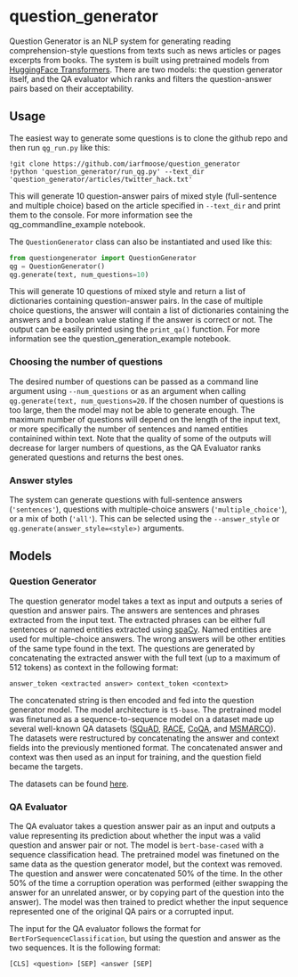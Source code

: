 # question_generator
Question Generator is an NLP system for generating reading comprehension-style questions from texts such as news articles or pages excerpts from books. The system is built using pretrained models from [HuggingFace Transformers](https://github.com/huggingface/transformers). There are two models: the question generator itself, and the QA evaluator which ranks and filters the question-answer pairs based on their acceptability.

## Usage
The easiest way to generate some questions is to clone the github repo and then run `qg_run.py` like this:
```
!git clone https://github.com/iarfmoose/question_generator
!python 'question_generator/run_qg.py' --text_dir 'question_generator/articles/twitter_hack.txt'
```
This will generate 10 question-answer pairs of mixed style (full-sentence and multiple choice) based on the article specified in `--text_dir` and print them to the console. For more information see the qg_commandline_example notebook.

The `QuestionGenerator` class can also be instantiated and used like this:
```python
from questiongenerator import QuestionGenerator
qg = QuestionGenerator()
qg.generate(text, num_questions=10)
```
This will generate 10 questions of mixed style and return a list of dictionaries containing question-answer pairs. In the case of multiple choice questions, the answer will contain a list of dictionaries containing the answers and a boolean value stating if the answer is correct or not. The output can be easily printed using the `print_qa()` function. For more information see the question_generation_example notebook.

### Choosing the number of questions
The desired number of questions can be passed as a command line argument using `--num_questions`  or as an argument when calling `qg.generate(text, num_questions=20`. If the chosen number of questions is too large, then the model may not be able to generate enough. The maximum number of questions will depend on the length of the input text, or more specifically the number of sentences and named entities containined within text. Note that the quality of some of the outputs will decrease for larger numbers of questions, as the QA Evaluator ranks generated questions and returns the best ones.

### Answer styles
The system can generate questions with full-sentence answers (`'sentences'`), questions with multiple-choice answers (`'multiple_choice'`), or a mix of both (`'all'`). This can be selected using the `--answer_style` or `qg.generate(answer_style=<style>)` arguments.

## Models
### Question Generator
The question generator model takes a text as input and outputs a series of question and answer pairs. The answers are sentences and phrases extracted from the input text. The extracted phrases can be either full sentences or named entities extracted using [spaCy](https://spacy.io/). Named entities are used for multiple-choice answers. The wrong answers will be other entities of the same type found in the text. The questions are generated by concatenating the extracted answer with the full text (up to a maximum of 512 tokens) as context in the following format:
```
answer_token <extracted answer> context_token <context>
```
The concatenated string is then encoded and fed into the question generator model. The model architecture is `t5-base`. The pretrained model was finetuned as a sequence-to-sequence model on a dataset made up several well-known QA datasets ([SQuAD](https://rajpurkar.github.io/SQuAD-explorer/), [RACE](http://www.cs.cmu.edu/~glai1/data/race/), [CoQA](https://stanfordnlp.github.io/coqa/), and [MSMARCO](https://microsoft.github.io/msmarco/)). The datasets were restructured by concatenating the answer and context fields into the previously mentioned format. The concatenated answer and context was then used as an input for training, and the question field became the targets.

The datasets can be found [here](https://drive.google.com/drive/folders/17ruVE8RSR6WDC3t3zIUY_1g18Xe5hdwb?usp=sharing).

### QA Evaluator
The QA evaluator takes a question answer pair as an input and outputs a value representing its prediction about whether the input was a valid question and answer pair or not. The model is ``bert-base-cased`` with a sequence classification head. The pretrained model was finetuned on the same data as the question generator model, but the context was removed. The question and answer were concatenated 50% of the time. In the other 50% of the time a corruption operation was performed (either swapping the answer for an unrelated answer, or by copying part of the question into the answer). The model was then trained to predict whether the input sequence represented one of the original QA pairs or a corrupted input.

The input for the QA evaluator follows the format for `BertForSequenceClassification`, but using the question and answer as the two sequences. It is the following format:
```
[CLS] <question> [SEP] <answer [SEP]
```
